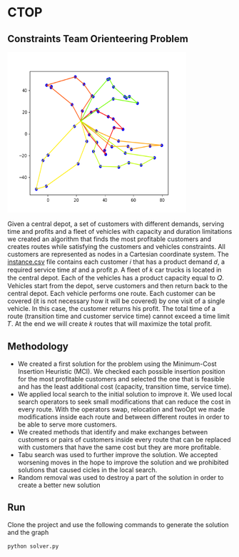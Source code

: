 # CTOP
## Constraints Team Orienteering Problem
<img src="Solution_1091.png" width="400" height="360" />

Given a central depot, a set of customers with different demands, serving time and profits and a fleet of vehicles with capacity and duration limitations we created an algorithm
that finds the most profitable customers and creates routes while satisfying the customers and vehicles constraints. All customers are represented as 
nodes in a Cartesian coordinate system. The [instance.csv](https://github.com/dbouris/optimization_methods_competition/blob/main/paradoteo/instance.csv) file 
contains each customer 𝑖 that has a product demand 𝑑, a required service time 𝑠𝑡 and a profit 𝑝. A fleet of 𝑘 car trucks is located in the central depot. 
Each of the vehicles has a product capacity equal to 𝑄. Vehicles start from the depot, serve customers and then return back to the central depot. Each 
vehicle performs one route. Each customer can be covered (it is not necessary how it will be covered) by one visit of a single vehicle. In this case, 
the customer returns his profit. The total time of a route (transition time and customer service time) cannot exceed a time limit 𝑇. At the end we will 
create 𝑘 routes that will maximize the total profit.

## Methodology

- We created a first solution for the problem using the Minimum-Cost Insertion Heuristic (MCI). We checked each possible insertion position for the most profitable customers and selected the one that is feasible and has the least additional cost (capacity, transition time, service time).
- We applied local search to the initial solution to improve it. We used local search operators to seek small modifications that can reduce the cost in every route. With the operators swap, relocation and twoOpt we made modifications inside each route and between different routes in order to be able to serve more customers. 
- We created methods that identify and make exchanges between customers or pairs of customers inside every route that can be replaced with customers that have the same cost but they are more profitable. 
- Tabu search was used to further improve the solution. We accepted worsening moves in the hope to improve the solution and we prohibited solutions that caused cicles in the local search. 
- Random removal was used to destroy a part of the solution in order to create a better new solution

## Run

Clone the project and use the following commands to generate the solution and the graph 

```
python solver.py
```